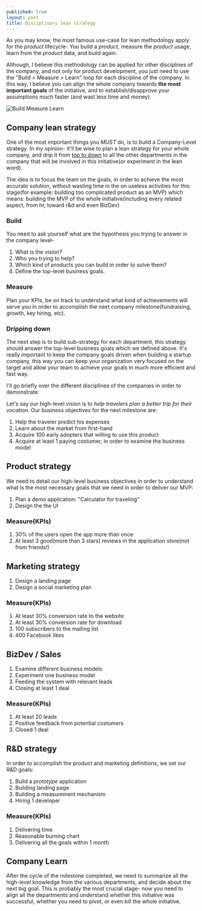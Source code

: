 ```yaml
---
published: true
layout: post
title: Disciplinary lean strategy
---
```

As you may know, the most famous use-case for lean methodology apply for the _product_ lifecycle-
You build a *product*, measure the *product* usage, learn from the *product* data, and build again.

Although, I believe this methodology can be applied for other disciplines of the company, and not only for product development,
you just need to use the "Build > Measure > Learn" loop for each discipline of the company.
In this way, I believe you can align the whole company towards **the most important goals** of the initiative, and to establish/disapprove your
assumptions much faster (and wast less time and money).

<img src="http://www.cu-tcdc.com/wp-content/uploads/2014/07/Diagrame-031.jpg" alt="Build Measure Learn" style="max-height: 400px;" /><br />

 
## Company lean strategy
One of the most important things you *MUST* do, is to build a Company-Level strategy. In my opinion- it'll be wise to plan a
lean strategy for your whole company, and drip it from [top to down](https://en.wikipedia.org/wiki/Top-down_and_bottom-up_design)
to all the other departments in the company that will be involved in this initiative(or experiment in the lean word).

The idea is to focus the team on the goals, in order to achieve the most accurate solution, without wasting time in the
on useless activities for this stage(for example: building too complicated product as an MVP) which means: building the MVP
of the whole initiative(including every related aspect, from hr, toward r&d and even BizDev)

### Build
You need to ask yourself what are the hypothesis you trying to answer in the company level-

1. What is the vision?
1. Who you trying to help?
1. Which kind of products you can build in order to solve them?
1. Define the top-level business goals.

### Measure
Plan your KPIs, be on track to understand what kind of achievements will serve you in order to accomplish the next company
milestone(fundraising, growth, key hiring, etc).

### Dripping down
The next step is to build sub-strategy for each department, this strategy should answer the top-level business goals which
we defined above.
It's really important to keep the company goals driven when building a startup company, this way you can keep your organization
very focused on the target and allow your team to achieve your goals in much more efficient and fast way.

I'll go briefly over the different disciplines of the companies in order to demonstrate:

Let's say our high-level vision is to *help travelers plan a better trip for their vocation*. Our business objectives for the
next milestone are:

1. Help the traveler predict his expenses
1. Learn about the market from first-hand
1. Acquire 100 early adopters that willing to use this product
1. Acquire at least 1 paying costumer, in order to examine the business model

## Product strategy
We need to detail our high-level business objectives in order to understand what is the most necessary goals that we need
in order to deliver our MVP:

1. Plan a demo application: "Calculator for traveling"
1. Design the the UI

### Measure(KPIs)
1. 30% of the users open the app more than once
1. At least 3 good(more than 3 stars) reviews in the application store(not from friends!)

## Marketing strategy
1. Design a landing page
1. Design a social marketing plan

### Measure(KPIs)
1. At least 30% conversion rate to the website
1. At least 30% conversion rate for download
1. 100 subscribers to the mailing list
1. 400 Facebook likes

## BizDev / Sales
1. Examine different business models
1. Experiment one business model
1. Feeding the system with relevant leads
1. Closing at least 1 deal

### Measure(KPIs)
1. At least 20 leads
1. Positive feedback from potential costumers
1. Closed 1 deal

## R&D strategy
In order to accomplish the product and marketing definitions, we set our R&D goals:

1. Build a *prototype* application
1. Building landing page
1. Building a measurement mechanism
1. Hiring 1 developer

### Measure(KPIs)
1. Delivering time
1. Reasonable burning chart
1. Delivering all the goals within 1 month

## Company Learn
After the cycle of the milestone completed, we need to summarize all the high-level knowledge from the various departments,
and decide about the next big goal.
This is probably the most crucial stage- now you need to align all the departments and understand whether this initiative
was successful, whether you need to pivot, or even kill the whole initiative.